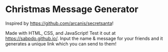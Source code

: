 # Christmas Message Generator

Inspired by https://github.com/arcanis/secretsanta!

Made with HTML, CSS, and JavaScript! Test it out at https://sabpdo.github.io/. Input the name & message for your friends and it generates a unique link which you can send to them!